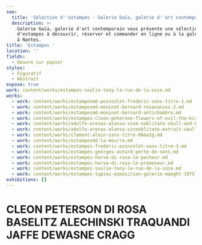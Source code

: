 ```yaml
---
seo:
  title: 'Sélection d''estampes - Galerie Gaïa, galerie d''art contemporain'
  description: >-
    Galerie Gaïa, galerie d'art contemporain vous présente une sélection
    d'estampes à découvrir, réserver et commander en ligne ou à la galerie d'art
    à Nantes.
title: 'Estampes '
location: ''
fields:
  - Oeuvre sur papier
styles:
  - Figuratif
  - Abstrait
expose: true
work: content/works/estampes-soulie-tony-la-rue-de-la-soie.md
works:
  - work: content/works/estampesmd-poincelet-frederic-sans-titre-1.md
  - work: content/works/estampesmd-moninot-bernard-resonances-2.md
  - work: content/works/estampesmd-moninot-bernard-antichambre.md
  - work: content/works/estampes-cleon-peterson-flowers-of-evil-the-kiss-white.md
  - work: content/works/adolfo-arenas-alonso-sine-noblitate-skull-and-bird.md
  - work: content/works/adolfo-arenas-alonso-sinnoblitate-extrait-skull-and-bird.md
  - work: content/works/clement-alain-sans-titre-06ma2g.md
  - work: content/works/estampesmd-la-mourre.md
  - work: content/works/estampes-frederic-poincelet-sans-titre-3.md
  - work: content/works/estampes-georges-autard-perte-de-sens.md
  - work: content/works/estampes-herve-di-rosa-le-pecheur.md
  - work: content/works/estampes-herve-di-rosa-le-promeneur.md
  - work: content/works/estampes-soulie-tony-la-rue-de-la-soie.md
  - work: content/works/estampes-tapies-exposition-galerie-maeght-1975.md
exhibitions: []
---
```


# CLEON PETERSON DI ROSA BASELITZ  ALECHINSKI TRAQUANDI JAFFE  DEWASNE CRAGG
